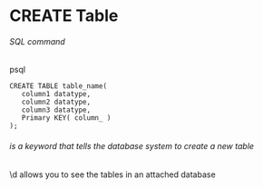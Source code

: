# CREATE Table

###### SQL command

psql
```
CREATE TABLE table_name(
   column1 datatype,
   column2 datatype,
   column3 datatype,
   Primary KEY( column_ )
);
```

###### is a keyword that tells the database system to create a new table

\d allows you to see the tables in an attached database
